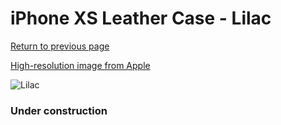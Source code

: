 # iPhone XS Leather Case - Lilac

[Return to previous page](/iphone_x)

[High-resolution image from Apple](https://store.storeimages.cdn-apple.com/8756/as-images.apple.com/is/MVFR2?wid=4500&hei=4500&fmt=png)

<div style="width: 384px"><img src="/everysource/MVFR2.png" alt="Lilac"></div>

### Under construction
